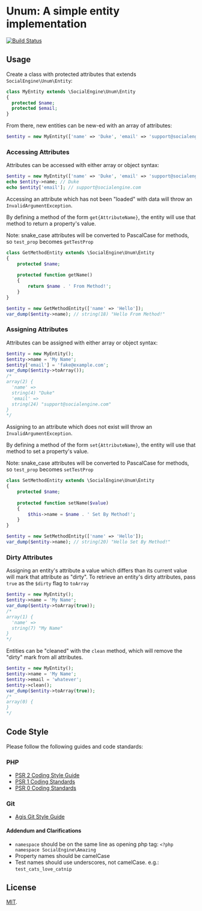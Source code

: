Unum: A simple entity implementation
===========

[![Build Status](https://travis-ci.org/SocialEngine/Unum.svg?branch=master)](https://travis-ci.org/SocialEngine/Unum)

## Usage

Create a class with protected attributes that extends `SocialEngine\Unum\Entity`:

```php
class MyEntity extends \SocialEngine\Unum\Entity
{
  protected $name;
  protected $email;
}
```

From there, new entities can be new-ed with an array of attributes:
 
```php
$entity = new MyEntity(['name' => 'Duke', 'email' => 'support@socialengine.com']);
```

### Accessing Attributes

Attributes can be accessed with either array or object syntax:

```php
$entity = new MyEntity(['name' => 'Duke', 'email' => 'support@socialengine.com']);
echo $entity->name; // Duke
echo $entity['email']; // support@socialengine.com
```

Accessing an attribute which has not been "loaded" with data will throw an `InvalidArgumentException`.

By defining a method of the form `get{AttributeName}`, the entity will use that method to return a property's value.

Note: snake_case attributes will be converted to PascalCase for methods, so `test_prop` becomes `getTestProp`

```php
class GetMethodEntity extends \SocialEngine\Unum\Entity
{
    protected $name;
    
    protected function getName()
    {
        return $name . ' From Method!';
    }
}

$entity = new GetMethodEntity(['name' => 'Hello']);
var_dump($entity->name); // string(18) "Hello From Method!"
```

### Assigning Attributes

Attributes can be assigned with either array or object syntax:

```php
$entity = new MyEntity();
$entity->name = 'My Name';
$entity['email'] = 'fake@example.com';
var_dump($entity->toArray());
/*
array(2) {
  'name' =>
  string(4) "Duke"
  'email' =>
  string(24) "support@socialengine.com"
}
*/
```

Assigning to an attribute which does not exist will throw an `InvalidArgumentException`.

By defining a method of the form `set{AttributeName}`, the entity will use that method to set a property's value.

Note: snake_case attributes will be converted to PascalCase for methods, so `test_prop` becomes `setTestProp`

```php
class SetMethodEntity extends \SocialEngine\Unum\Entity
{
    protected $name;
    
    protected function setName($value)
    {
        $this->name = $name . ' Set By Method!';
    }
}

$entity = new SetMethodEntity(['name' => 'Hello']);
var_dump($entity->name); // string(20) "Hello Set By Method!"
```

### Dirty Attributes

Assigning an entity's attribute a value which differs than its current value will mark that attribute as "dirty". To
retrieve an entity's dirty attributes, pass `true` as the `$dirty` flag to `toArray`

```php
$entity = new MyEntity();
$entity->name = 'My Name';
var_dump($entity->toArray(true));
/*
array(1) {
  'name' =>
  string(7) "My Name"
}
*/
```

Entities can be "cleaned" with the `clean` method, which will remove the "dirty" mark from all attributes.


```php
$entity = new MyEntity();
$entity->name = 'My Name';
$entity->email = 'whatever';
$entity->clean();
var_dump($entity->toArray(true));
/*
array(0) {
}
*/
```

## Code Style

Please follow the following guides and code standards:

### PHP
* [PSR 2 Coding Style Guide](https://github.com/php-fig/fig-standards/blob/master/accepted/PSR-2-coding-style-guide.md)
* [PSR 1 Coding Standards](https://github.com/php-fig/fig-standards/blob/master/accepted/PSR-1-basic-coding-standard.md)
* [PSR 0 Coding Standards](https://github.com/php-fig/fig-standards/blob/master/accepted/PSR-0.md)

### Git

* [Agis Git Style Guide](https://github.com/agis-/git-style-guide)


#### Addendum and Clarifications

* `namespace` should be on the same line as opening php tag: `<?php namespace SocialEngine\Amazing`
* Property names should be camelCase
* Test names should use underscores, not camelCase. e.g.: `test_cats_love_catnip`

## License

[MIT](./LICENSE).
